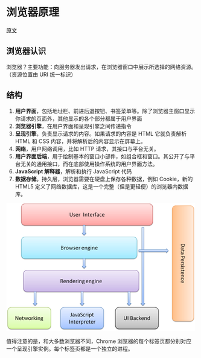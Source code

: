 # 浏览器原理

[原文](https://www.html5rocks.com/zh/tutorials/internals/howbrowserswork/)

## 浏览器认识

浏览器？主要功能：向服务器发出请求，在浏览器窗口中展示所选择的网络资源。（资源位置由 URI 统一标识）

## 结构

1. **用户界面**，包括地址栏、前进后退按钮、书签菜单等。除了浏览器主窗口显示你请求的页面外，其他显示的各个部分都属于用户界面
2. **浏览器引擎**，在用户界面和呈现引擎之间传递指令
3. **呈现引擎**，负责显示请求的内容。如果请求的内容是 HTML 它就负责解析 HTML 和 CSS 内容，并将解析后的内容显示在屏幕上。
4. **网络**，用户网络调用，比如 HTTP 请求，其接口与平台无关。
5. **用户界面后端**，用于绘制基本的窗口小部件，如组合框和窗口。其公开了与平台无关的通用接口，而在底部使用操作系统的用户界面方法。
6. **JavaScript 解释器**，解析和执行 JavaScript 代码
7. **数据存储**。持久层，浏览器需要在硬盘上保存各种数据，例如 Cookie，新的 HTML5 定义了网络数据库，这是一个完整（但是更轻便）的浏览器内数据库。

![浏览器结构图](../resource/layers.png)


值得注意的是，和大多数浏览器不同，Chrome 浏览器的每个标签页都分别对应一个呈现引擎实例。每个标签页都是一个独立的进程。
